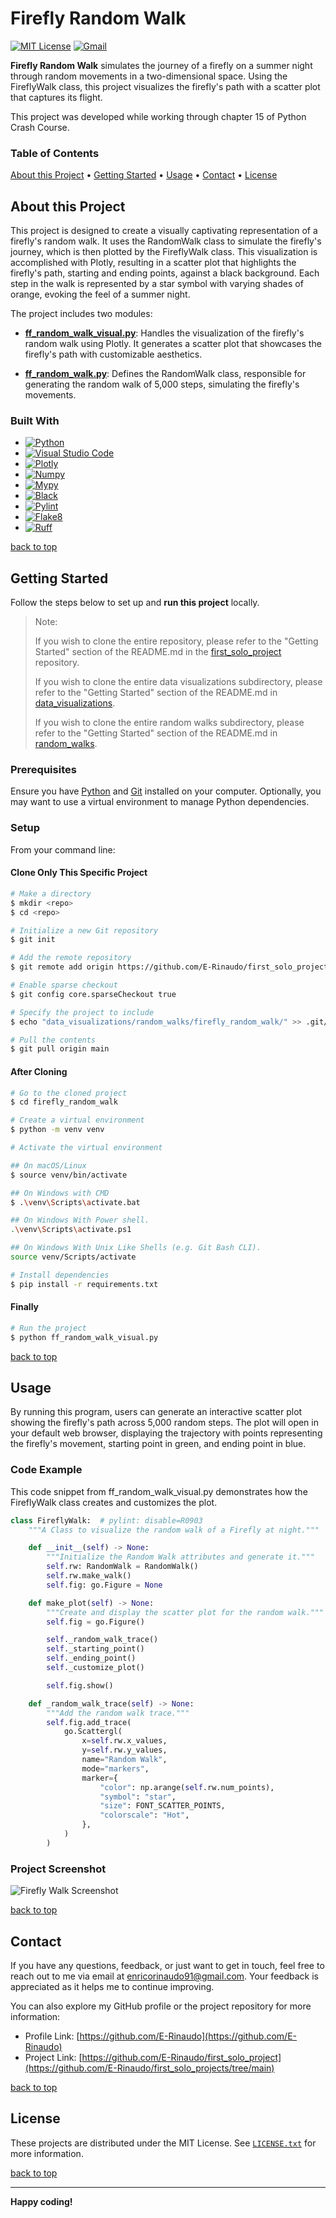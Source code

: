 # Firefly Random Walk

[![MIT License][license-shield]][license-url]
[![Gmail][Gmail-shield]][Gmail-url]

**Firefly Random Walk** simulates the journey of a firefly on a summer night through random movements in a two-dimensional space. Using the FireflyWalk class, this project visualizes the firefly's path with a scatter plot that captures its flight.

This project was developed while working through chapter 15 of Python Crash Course.

<!-- markdownlint-disable MD001 -->
### Table of Contents

[About this Project](#about-this-project) •
[Getting Started](#getting-started) •
[Usage](#usage) •
[Contact](#contact) •
[License](#license)
<!-- markdownlint-enable MD001 -->

## About this Project

This project is designed to create a visually captivating representation of a firefly's random walk. It uses the RandomWalk class to simulate the firefly's journey, which is then plotted by the FireflyWalk class. This visualization is accomplished with Plotly, resulting in a scatter plot that highlights the firefly's path, starting and ending points, against a black background. Each step in the walk is represented by a star symbol with varying shades of orange, evoking the feel of a summer night.

The project includes two modules:

+ **[ff_random_walk_visual.py][FF-Random-Walk-Visual-url]**:
Handles the visualization of the firefly's random walk using Plotly. It generates a scatter plot that showcases the firefly's path with customizable aesthetics.

+ **[ff_random_walk.py][FF-Random-Walk-url]**:
Defines the RandomWalk class, responsible for generating the random walk of 5,000 steps, simulating the firefly's movements.

### Built With

+ [![Python][Python-badge]][Python-url]
+ [![Visual Studio Code][VSCode-badge]][VSCode-url]
+ [![Plotly][Plotly-badge]][Plotly-url]
+ [![Numpy][Numpy-badge]][Numpy-url]
+ [![Mypy][Mypy-badge]][Mypy-url]
+ [![Black][Black-badge]][Black-url]
+ [![Pylint][Pylint-badge]][Pylint-url]
+ [![Flake8][Flake8-badge]][Flake8-url]
+ [![Ruff][Ruff-badge]][Ruff-url]
  
[back to top](#firefly-random-walk)

## Getting Started

Follow the steps below to set up and **run this project** locally.

> Note:
>
> If you wish to clone the entire repository, please refer to the "Getting Started" section of the README.md in the [first_solo_project][First-Solo-Project-url] repository.
>
> If you wish to clone the entire data visualizations subdirectory, please refer to the "Getting Started" section of the README.md in [data_visualizations][Data-Visualizations-url].
>
> If you wish to clone the entire random walks subdirectory, please refer to the "Getting Started" section of the README.md in [random_walks][Random-Walks-url].

### Prerequisites

Ensure you have [Python][Python-download] and [Git][Git-download] installed on your computer.
Optionally, you may want to use a virtual environment to manage Python dependencies.

### Setup

From your command line:

#### Clone Only This Specific Project

```bash
# Make a directory
$ mkdir <repo>
$ cd <repo>

# Initialize a new Git repository
$ git init

# Add the remote repository
$ git remote add origin https://github.com/E-Rinaudo/first_solo_projects.git

# Enable sparse checkout
$ git config core.sparseCheckout true

# Specify the project to include
$ echo "data_visualizations/random_walks/firefly_random_walk/" >> .git/info/sparse-checkout

# Pull the contents
$ git pull origin main
```

#### After Cloning

```bash
# Go to the cloned project
$ cd firefly_random_walk

# Create a virtual environment
$ python -m venv venv

# Activate the virtual environment

## On macOS/Linux
$ source venv/bin/activate

## On Windows with CMD
$ .\venv\Scripts\activate.bat

## On Windows With Power shell.
.\venv\Scripts\activate.ps1

## On Windows With Unix Like Shells (e.g. Git Bash CLI).
source venv/Scripts/activate

# Install dependencies
$ pip install -r requirements.txt
```

#### Finally

```bash
# Run the project
$ python ff_random_walk_visual.py
```

[back to top](#firefly-random-walk)

## Usage

By running this program, users can generate an interactive scatter plot showing the firefly's path across 5,000 random steps. The plot will open in your default web browser, displaying the trajectory with points representing the firefly's movement, starting point in green, and ending point in blue.

### Code Example

This code snippet from ff_random_walk_visual.py demonstrates how the FireflyWalk class creates and customizes the plot.

```py
class FireflyWalk:  # pylint: disable=R0903
    """A Class to visualize the random walk of a Firefly at night."""

    def __init__(self) -> None:
        """Initialize the Random Walk attributes and generate it."""
        self.rw: RandomWalk = RandomWalk()
        self.rw.make_walk()
        self.fig: go.Figure = None

    def make_plot(self) -> None:
        """Create and display the scatter plot for the random walk."""
        self.fig = go.Figure()

        self._random_walk_trace()
        self._starting_point()
        self._ending_point()
        self._customize_plot()

        self.fig.show()

    def _random_walk_trace(self) -> None:
        """Add the random walk trace."""
        self.fig.add_trace(
            go.Scattergl(
                x=self.rw.x_values,
                y=self.rw.y_values,
                name="Random Walk",
                mode="markers",
                marker={
                    "color": np.arange(self.rw.num_points),
                    "symbol": "star",
                    "size": FONT_SCATTER_POINTS,
                    "colorscale": "Hot",
                },
            )
        )
```

### Project Screenshot

![Firefly Walk Screenshot][Screenshot-url]

[back to top](#firefly-random-walk)

## Contact

If you have any questions, feedback, or just want to get in touch, feel free to reach out to me via email at <enricorinaudo91@gmail.com>.
Your feedback is appreciated as it helps me to continue improving.

You can also explore my GitHub profile or the project repository for more information:

+ Profile Link: [https://github.com/E-Rinaudo](https://github.com/E-Rinaudo)
+ Project Link: [https://github.com/E-Rinaudo/first_solo_project](https://github.com/E-Rinaudo/first_solo_projects/tree/main)

[back to top](#firefly-random-walk)

## License

These projects are distributed under the MIT License. See [`LICENSE.txt`][license-url] for more information.

[back to top](#firefly-random-walk)

---

**Happy coding!**

<!-- SHIELDS -->
[license-shield]: https://img.shields.io/github/license/E-Rinaudo/first_solo_projects.svg?style=flat
[license-url]: https://github.com/E-Rinaudo/first_solo_projects/blob/main/LICENSE.txt
[Gmail-shield]: https://img.shields.io/badge/Gmail-D14836?style=flat&logo=gmail&logoColor=white
[Gmail-url]: mailto:enricorinaudo91@gmail.com

<!-- BADGES -->
[Python-badge]: https://img.shields.io/badge/python-3670A0?logo=python&logoColor=ffdd54&style=flat
[Python-url]: https://docs.python.org/3/
[VSCode-badge]: https://img.shields.io/badge/Visual%20Studio%20Code-007ACC?logo=visualstudiocode&logoColor=fff&style=flat
[VSCode-url]: https://code.visualstudio.com/docs
[Plotly-badge]: https://img.shields.io/badge/Plotly-239120?style=flat&logo=plotly&logoColor=white
[Plotly-url]: https://plotly.com/python/
[Numpy-badge]: https://img.shields.io/badge/numpy-%234B8BBE?style=flat&logo=numpy&logoColor=white
[Numpy-url]: https://numpy.org/doc/stable/
[Mypy-badge]: https://img.shields.io/badge/mypy-checked-blue?style=flat
[Mypy-url]: https://mypy.readthedocs.io/
[Black-badge]: https://img.shields.io/badge/code%20style-black-000000.svg
[Black-url]: https://black.readthedocs.io/en/stable/
[Pylint-badge]: https://img.shields.io/badge/linting-pylint-yellowgreen?style=flat
[Pylint-url]: https://pylint.readthedocs.io/
[Ruff-badge]: https://img.shields.io/endpoint?url=https://raw.githubusercontent.com/astral-sh/ruff/main/assets/badge/v2.json
[Ruff-url]: https://docs.astral.sh/ruff/tutorial/
[Flake8-badge]: https://img.shields.io/badge/linting-flake8-blue?style=flat
[Flake8-url]: https://flake8.pycqa.org/en/latest/

<!-- PROJECTS LINKS -->
[FF-Random-Walk-Visual-url]: https://github.com/E-Rinaudo/first_solo_projects/blob/main/data_visualizations/random_walks/firefly_random_walk/ff_random_walk_visual.py
[FF-Random-Walk-url]: https://github.com/E-Rinaudo/first_solo_projects/blob/main/data_visualizations/random_walks/firefly_random_walk/ff_random_walk.py
[Data-Visualizations-url]: https://github.com/E-Rinaudo/first_solo_projects/tree/main/data_visualizations
[Random-Walks-url]: https://github.com/E-Rinaudo/first_solo_projects/tree/main/data_visualizations/random_walks

<!-- SCREENSHOT -->
[Screenshot-url]: screenshot/firefly.png

<!-- MAIN README -->
[First-Solo-Project-url]: https://github.com/E-Rinaudo/first_solo_projects/blob/main/README.md

<!-- PREREQUISITES LINKS -->
[Python-download]: https://www.python.org/downloads/
[Git-download]: https://git-scm.com
